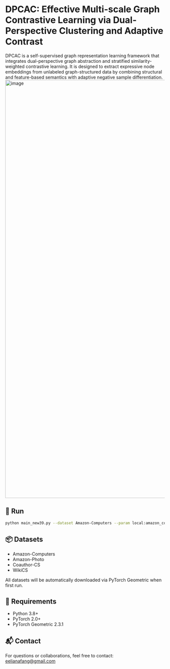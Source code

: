 # DPCAC: Effective Multi-scale Graph Contrastive Learning via Dual-Perspective Clustering and Adaptive Contrast

DPCAC is a self-supervised graph representation learning framework that integrates dual-perspective graph abstraction and stratified similarity-weighted contrastive learning. It is designed to extract expressive node embeddings from unlabeled graph-structured data by combining structural and feature-based semantics with adaptive negative sample differentiation.
<img width="1320" alt="image" src="https://github.com/user-attachments/assets/31f0fd56-87ed-487f-9ca9-0b5da59812c0" />
## 🚀 Run
```bash
python main_new39.py --dataset Amazon-Computers --param local:amazon_computers.json --thod 0.7 --fn_thod 0.1
```
## 📦 Datasets
* Amazon-Computers
* Amazon-Photo
* Coauthor-CS
* WikiCS

All datasets will be automatically downloaded via PyTorch Geometric when first run.

## 🧩 Requirements

- Python 3.8+
- PyTorch 2.0+
- PyTorch Geometric 2.3.1

## 📬 Contact

For questions or collaborations, feel free to contact: [eelianafang@gmail.com](eelianafang@gmail.com)
